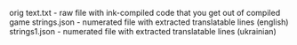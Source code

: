orig text.txt - raw file with ink-compiled code that you get out of compiled game
strings.json - numerated file with extracted translatable lines (english)
strings1.json - numerated file with extracted translatable lines (ukrainian)
